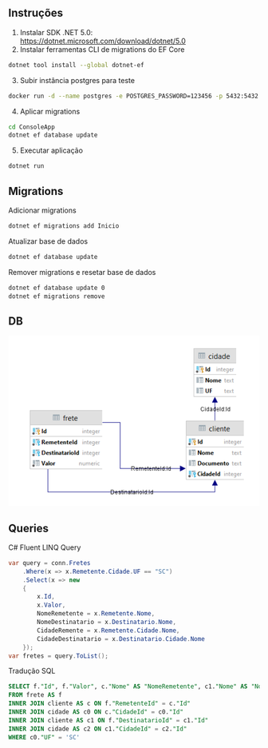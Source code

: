 ## Instruções

1. Instalar SDK .NET 5.0: <https://dotnet.microsoft.com/download/dotnet/5.0>
2. Instalar ferramentas CLI de migrations do EF Core
```bash
dotnet tool install --global dotnet-ef
```

3. Subir instância postgres para teste
```bash
docker run -d --name postgres -e POSTGRES_PASSWORD=123456 -p 5432:5432 postgres:12.2-alpine
```

4. Aplicar migrations
```bash
cd ConsoleApp
dotnet ef database update
```

5. Executar aplicação
```bash
dotnet run
```

## Migrations

Adicionar migrations

```bash
dotnet ef migrations add Inicio
```

Atualizar base de dados

```bash
dotnet ef database update
```

Remover migrations e resetar base de dados

```bash
dotnet ef database update 0
dotnet ef migrations remove
```

## DB

![Diagrama](resources/diagrama.png)

## Queries

C# Fluent LINQ Query

```csharp
var query = conn.Fretes
    .Where(x => x.Remetente.Cidade.UF == "SC")
    .Select(x => new
    {
        x.Id,
        x.Valor,
        NomeRemetente = x.Remetente.Nome,
        NomeDestinatario = x.Destinatario.Nome,
        CidadeRemente = x.Remetente.Cidade.Nome,
        CidadeDestinatario = x.Destinatario.Cidade.Nome
    });
var fretes = query.ToList();
```

Tradução SQL

```sql
SELECT f."Id", f."Valor", c."Nome" AS "NomeRemetente", c1."Nome" AS "NomeDestinatario", c0."Nome" AS "CidadeRemente", c2."Nome" AS "CidadeDestinatario"
FROM frete AS f
INNER JOIN cliente AS c ON f."RemetenteId" = c."Id"
INNER JOIN cidade AS c0 ON c."CidadeId" = c0."Id"
INNER JOIN cliente AS c1 ON f."DestinatarioId" = c1."Id"
INNER JOIN cidade AS c2 ON c1."CidadeId" = c2."Id"
WHERE c0."UF" = 'SC'
```
